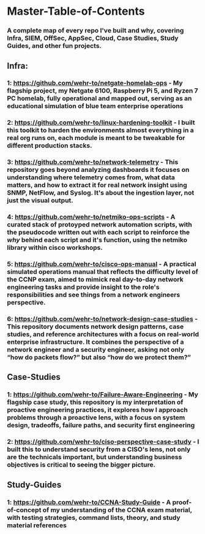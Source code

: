# Master-Table-of-Contents

### A complete map of every repo I've built and why, covering **Infra**, **SIEM**, **OffSec**, **AppSec**, **Cloud**, **Case Studies**, **Study Guides**, and other fun projects. 

## Infra: 
### 1: https://github.com/wehr-to/netgate-homelab-ops - My flagship project, my Netgate 6100, Raspberry Pi 5, and Ryzen 7 PC homelab, fully operational and mapped out, serving as an educational simulation of blue team enterprise operations
### 2: https://github.com/wehr-to/linux-hardening-toolkit - I built this toolkit to harden the environments almost everything in a real org runs on, each module is meant to be tweakable for different production stacks.
### 3: https://github.com/wehr-to/network-telemetry - This repository goes beyond analyzing dashboards it focuses on understanding **where telemetry comes from**, **what data matters**, and **how to extract it** for real network insight using SNMP, NetFlow, and Syslog. It's about the ingestion layer, not just the visual output.
### 4: https://github.com/wehr-to/netmiko-ops-scripts - A curated stack of protoyped network automation scripts, with the pseudocode written out with each script to reinforce the *why* behind each script and it's function, using the netmiko library within cisco workshops. 
### 5: https://github.com/wehr-to/cisco-ops-manual - A practical simulated operations manual that reflects the difficulty level of the CCNP exam, aimed to mimick real day-to-day network engineering tasks and provide insight to the role's responsibilities and see things from a network engineers perspective.
### 6: https://github.com/wehr-to/network-design-case-studies - This repository documents network design patterns, case studies, and reference architectures with a focus on real-world enterprise infrastructure. It combines the perspective of a network engineer and a security engineer, asking not only “how do packets flow?” but also “how do we protect them?”

## Case-Studies
### 1: https://github.com/wehr-to/Failure-Aware-Engineering - My flagship case study, this repository is my interpretation of proactive engineering practices, it explores how I approach problems through a proactive lens, with a focus on system design, tradeoffs, failure paths, and security first engineering
### 2: https://github.com/wehr-to/ciso-perspective-case-study - I built this to understand security from a CISO's lens, not only are the technicals important, but understanding business objectives is critical to seeing the bigger picture.


## Study-Guides
### 1: https://github.com/wehr-to/CCNA-Study-Guide - A proof-of-concept of my understanding of the CCNA exam material, with testing strategies, command lists, theory, and study material references 
